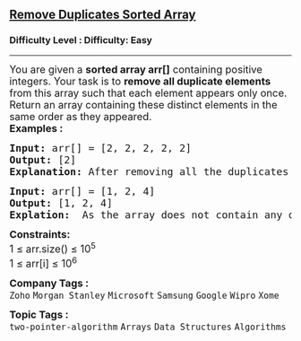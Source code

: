 <h2><a href="https://www.geeksforgeeks.org/problems/remove-duplicate-elements-from-sorted-array/1?page=1&company=Zoho&sortBy=submissions">Remove Duplicates Sorted Array</a></h2><h3>Difficulty Level : Difficulty: Easy</h3><hr><div class="problems_problem_content__Xm_eO"><p><span style="font-size: 18px;">You are given a <strong>sorted array arr[]</strong> containing positive integers. Your task is to <strong>remove all duplicate elements</strong> from this array such that each element appears only once. Return an array containing these distinct elements in the same order as they appeared.<br></span><strong style="font-size: 18px;">Examples :</strong></p>
<pre><span style="font-size: 18px;"><strong>Input: </strong>arr[] = [2, 2, 2, 2, 2]
<strong>Output:</strong> [2]
<strong>Explanation:</strong> After removing all the duplicates only one instance of 2 will remain i.e. [2] so modified array will contains 2 at first position and you should return array containing [2] after modifying the array.</span>
</pre>
<pre><span style="font-size: 18px;"><strong>Input: </strong>arr[] = [1, 2, 4]
<strong>Output:</strong> [1, 2, 4]<br><strong>Explation:  </strong>As the array does not contain any duplicates so you should return [1, 2, 4].</span></pre>
<p><span style="font-size: 18px;"><strong>Constraints:</strong><br>1 ≤ arr.size() ≤ 10<sup>5</sup><br>1 ≤ arr[i] ≤ 10<sup>6</sup></span></p></div><p><span style=font-size:18px><strong>Company Tags : </strong><br><code>Zoho</code>&nbsp;<code>Morgan Stanley</code>&nbsp;<code>Microsoft</code>&nbsp;<code>Samsung</code>&nbsp;<code>Google</code>&nbsp;<code>Wipro</code>&nbsp;<code>Xome</code>&nbsp;<br><p><span style=font-size:18px><strong>Topic Tags : </strong><br><code>two-pointer-algorithm</code>&nbsp;<code>Arrays</code>&nbsp;<code>Data Structures</code>&nbsp;<code>Algorithms</code>&nbsp;